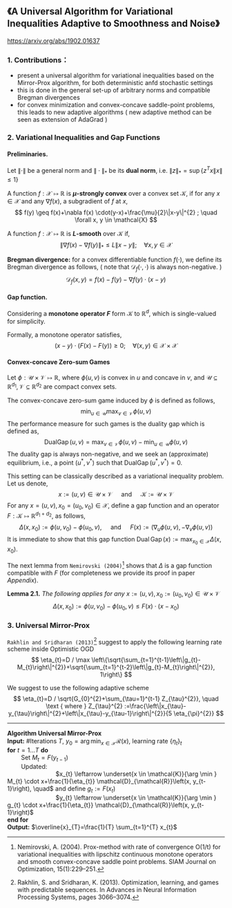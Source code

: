 ## 《A Universal Algorithm for Variational Inequalities Adaptive to Smoothness and Noise》

https://arxiv.org/abs/1902.01637

### 1. Contributions：

- present a universal algorithm for variational inequalities based on the Mirror-Prox algorithm, for both deterministic anfd stochastic settings
- this is done in the general set-up of arbitrary norms and compatible Bregman divergences
- for convex minimization and convex-concave saddle-point problems, this leads to new adaptive algorithms ( new adaptive method can be seen as extension of AdaGrad )

### 2. Variational Inequalities and Gap Functions

#### Preliminaries.

Let ${\|\cdot\|}$ be a general norm and $\|\cdot\|_{*}$ be its **dual norm**, i.e. $\|z\|_{*}=\sup \left\{z^{T} x\|x\| \leq 1\right\}$

A function $f : \mathcal{X} \mapsto \mathbb{R}$ is **$\mu$-strongly convex** over a convex set $\mathcal{K}$, if for any $x \in \mathcal{X}$ and any $\nabla f(x)$, a subgradient of $f$ at $x$, 
$$ f(y) \geq f(x)+\nabla f(x) \cdot(y-x)+\frac{\mu}{2}\|x-y\|^{2} ; \quad \forall x, y \in \mathcal{X} $$

A function $f : \mathcal{X} \mapsto \mathbb{R}$ is **$L$-smooth** over $\mathcal{K}$ if, 
$$ \|\nabla f(x)-\nabla f(y)\|_{*} \leq L\|x-y\| ; \quad \forall x, y \in \mathcal{X} $$

**Bregman divergence:**  for a convex differentiable function $f(\cdot)$, we define its Bregman divergence as follows, ( note that $\mathcal{D}_{f}(\cdot, \cdot)$ is always non-negative. )
$$ \mathcal{D}_{f}(x, y)=f(x)-f(y)-\nabla f(y) \cdot(x-y) $$

#### Gap function.

Considering a **monotone operator $F$** form $\mathcal{K}$ to $\mathbb{R}^{d}$, which is single-valued for simplicity.

Formally, a monotone operator satisfies,
$$ (x-y) \cdot(F(x)-F(y)) \geq 0 ; \quad \forall(x, y) \in \mathcal{X} \times \mathcal{X} $$

#### Convex-concave Zero-sum Games

Let $\phi : \mathcal{U} \times \mathcal{V} \mapsto \mathbb{R}$, where $\phi(u, v)$ is convex in $u$ and concave in $v$, and $\mathcal{U} \subseteq \mathbb{R}^{d_{1}}, \mathcal{V} \subseteq \mathbb{R}^{d_{2}}$ are compact convex sets.

The convex-concave zero-sum game induced by $\phi$ is defined as follows,
$$\min _{u \in \mathcal{U}} \max _{v \in \mathcal{V}} \phi(u, v)$$
The performance measure for such games is the duality gap which is defined as,
$$ \operatorname{DualGap}(u, v)=\max _{v \in \mathcal{V}} \phi(u, v)-\min _{u \in \mathcal{U}} \phi(u, v) $$
The duality gap is always non-negative, and we seek an (approximate) equilibrium, i.e., a point $\left(u^{*}, v^{*}\right)$ such that $\operatorname{DualGap}\left(u^{*}, v^{*}\right)=0$.

This setting can be classically described as a variational inequality problem. Let us denote,
$$ x :=(u, v) \in \mathcal{U} \times \mathcal{V}  \quad \text { and } \quad \mathcal{K} :=\mathcal{U} \times \mathcal{V} $$
For any $x=(u, v), x_{0}=\left(u_{0}, v_{0}\right) \in \mathcal{X}$, define a gap function and an operator $F : \mathcal{K} \mapsto \mathbb{R}^{d_{1}+d_{2}}$, as follows,
$$ \Delta\left(x, x_{0}\right) :=\phi\left(u, v_{0}\right)-\phi\left(u_{0}, v\right), \quad \text { and } \quad F(x) :=\left(\nabla_{u} \phi(u, v),-\nabla_{v} \phi(u, v)\right) $$
It is immediate to show that this gap function $\operatorname{Dual} \operatorname{Gap}(x) :=\max _{x_{0} \in \mathcal{X}} \Delta\left(x, x_{0}\right)$.

The next lemma from `Nemirovski (2004)`[^1] shows that $\Delta$ is a gap function compatible with $F$ (for completeness we provide its proof in paper *Appendix*).

**Lemma 2.1.** *The following applies for any* $x :=(u, v), x_{0} :=\left(u_{0}, v_{0}\right) \in \mathcal{U} \times \mathcal{V}$
$$ \Delta\left(x, x_{0}\right) :=\phi\left(u, v_{0}\right)-\phi\left(u_{0}, v\right) \leq F(x) \cdot\left(x-x_{0}\right) $$

### 3. Universal Mirror-Prox

`Rakhlin and Sridharan (2013)`[^2] suggest to apply the following learning rate scheme inside Optimistic OGD 
$$ \eta_{t}=D / \max \left\{\sqrt{\sum_{t=1}^{t-1}\left\|g_{t}-M_{t}\right\|^{2}}+\sqrt{\sum_{t=1}^{t-2}\left\|g_{t}-M_{t}\right\|^{2}}, 1\right\} $$

We suggest to use the following adaptive scheme
$$ \eta_{t}=D / \sqrt{G_{0}^{2}+\sum_{\tau=1}^{t-1} Z_{\tau}^{2}}, \quad \text { where } Z_{\tau}^{2} :=\frac{\left\|x_{\tau}-y_{\tau}\right\|^{2}+\left\|x_{\tau}-y_{\tau-1}\right\|^{2}}{5 \eta_{\pi}^{2}} $$

---

**Algorithm Universal Mirror-Prox**  
**Input:** #Iterations $T$, $y_{0}=\arg\min_{x\in\mathcal{X}}\mathcal{R}(x)$, learning rate $\{\eta_{t}\}_{t}$  
**for** $t=1 \ldots T$ **do**  
&emsp;&emsp; Set $M_{t}=F(y_{t-1})$  
&emsp;&emsp; Updated:  
&emsp;&emsp;&emsp;&emsp;&emsp;&emsp;&emsp;&emsp;$x_{t} \leftarrow \underset{x \in \mathcal{K}}{\arg \min } M_{t} \cdot x+\frac{1}{\eta_{t}} \mathcal{D}_{\mathcal{R}}\left(x, y_{t-1}\right), \quad$ and define $g_{t} :=F\left(x_{t}\right)$  
&emsp;&emsp;&emsp;&emsp;&emsp;&emsp;&emsp;&emsp;$y_{t} \leftarrow \underset{x \in \mathcal{K}}{\arg \min } g_{t} \cdot x+\frac{1}{\eta_{t}} \mathcal{D}_{\mathcal{R}}\left(x, y_{t-1}\right)$  
**end for**  
**Output:** $\overline{x}_{T}=\frac{1}{T} \sum_{t=1}^{T} x_{t}$  
  


[^1]: Nemirovski, A. (2004). Prox-method with rate of convergence O(1/t) for variational inequalities with lipschitz continuous monotone operators and smooth convex-concave saddle point problems. SIAM Journal on Optimization, 15(1):229–251.

[^2]: Rakhlin, S. and Sridharan, K. (2013). Optimization, learning, and games with predictable sequences. In Advances in Neural Information Processing Systems, pages 3066–3074.